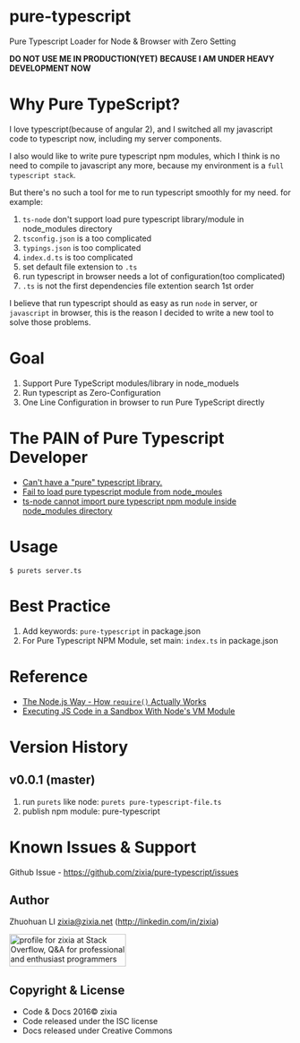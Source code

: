 # pure-typescript
Pure Typescript Loader for Node & Browser with Zero Setting

**DO NOT USE ME IN PRODUCTION(YET)**
**BECAUSE I AM UNDER HEAVY DEVELOPMENT NOW**

# Why Pure TypeScript?

I love typescript(because of angular 2), and I switched all my javascript code to typescript now, including my server components.

I also would like to write pure typescript npm modules, which I think is no need to compile to javascript any more, because my environment is a `full typescript stack`.

But there's no such a tool for me to run typescript smoothly for my need. for example:

1. `ts-node` don't support load pure typescript library/module in node_modules directory
2. `tsconfig.json` is a too complicated
3. `typings.json` is too complicated
4. `index.d.ts` is too complicated
5. set default file extension to `.ts`
5. run typescript in browser needs a lot of configuration(too complicated)
1. `.ts` is not the first dependencies file extention search 1st order

I believe that run typescript should as easy as run `node` in server, or `javascript` in browser, this is the reason I decided to write a new tool to solve those problems.

# Goal

1. Support Pure TypeScript modules/library in node_moduels
2. Run typescript as Zero-Configuration
2. One Line Configuration in browser to run Pure TypeScript directly

# The PAIN of Pure Typescript Developer

* [Can't have a "pure" typescript library.](https://github.com/Microsoft/TypeScript/issues/5225#issuecomment-147492261)
* [Fail to load pure typescript module from node_moules](https://github.com/TypeStrong/ts-node/issues/155)
* [ts-node cannot import pure typescript npm module inside node_modules directory](https://github.com/TypeStrong/ts-node/issues/158)

# Usage

```shell
$ purets server.ts
```

# Best Practice

1. Add keywords: `pure-typescript` in package.json
1. For Pure Typescript NPM Module, set main: `index.ts` in package.json

# Reference

* [The Node.js Way - How `require()` Actually Works](http://fredkschott.com/post/2014/06/require-and-the-module-system/)
* [Executing JS Code in a Sandbox With Node's VM Module](https://60devs.com/executing-js-code-with-nodes-vm-module.html)

# Version History

## v0.0.1 (master)
1. run `purets` like node: `purets pure-typescript-file.ts`
2. publish npm module: pure-typescript

# Known Issues & Support
Github Issue - https://github.com/zixia/pure-typescript/issues

Author
-----------------
Zhuohuan LI <zixia@zixia.net> (http://linkedin.com/in/zixia)

<a href="http://stackoverflow.com/users/1123955/zixia">
  <img src="http://stackoverflow.com/users/flair/1123955.png" width="208" height="58" alt="profile for zixia at Stack Overflow, Q&amp;A for professional and enthusiast programmers" title="profile for zixia at Stack Overflow, Q&amp;A for professional and enthusiast programmers">
</a>

Copyright & License
-------------------
* Code & Docs 2016© zixia
* Code released under the ISC license
* Docs released under Creative Commons

[downloads-image]: http://img.shields.io/npm/dm/pure-typescript.svg?style=flat-square
[downloads-url]: https://npmjs.org/package/pure-typescript
